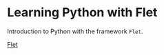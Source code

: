 # Learning Python with Flet

Introduction to Python with the framework `Flet`.

[Flet](https://flet.dev/)
